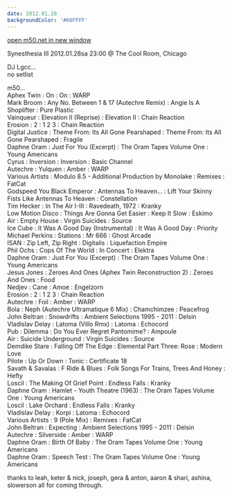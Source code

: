 ```yaml
---
date: 2012.01.28
backgroundColor: '#66FFFF'
---
```


[open m50.net in new window  
](http://m50.net/)  

Synesthesia III 2012.01.28sa 23:00 @ The Cool Room, Chicago  

DJ Lgcc...  
no setlist  

m50...  
Aphex Twin : On : On : WARP  
Mark Broom : Any No. Between 1 & 17 (Autechre Remix) : Angie Is A Shoplifter : Pure Plastic  
Vainqueur : Elevation II (Reprise) : Elevation II : Chain Reaction  
Erosion : 2 : 1 2 3 : Chain Reaction  
Digital Justice : Theme From: Its All Gone Pearshaped : Theme From: Its All Gone Pearshaped : Fragile  
Daphne Oram : Just For You (Excerpt) : The Oram Tapes Volume One : Young Americans  
Cyrus : Inversion : Inversion : Basic Channel  
Autechre : Yulquen : Amber : WARP  
Various Artists : Modulo 8.5 - Additional Production by Monolake : Remixes : FatCat  
Godspeed You Black Emperor : Antennas To Heaven... : Lift Your Skinny Fists Like Antennas To Heaven : Constellation  
Tim Hecker : In The Air I-III : Ravedeath, 1972 : Kranky  
Low Motion Disco : Things Are Gonna Get Easier : Keep It Slow : Eskimo  
Air : Empty House : Virgin Suicides : Source  
Ice Cube : It Was A Good Day (Instrumental) : It Was A Good Day : Priority  
Michael Perkins : Stations : Mr 666 : Ghost Arcade  
ISAN : Zip Left, Zip Right : Digitalis : Liquefaction Empire  
Phil Ochs : Cops Of The World : In Concert : Elektra  
Daphne Oram : Just For You (Excerpt) : The Oram Tapes Volume One : Young Americans  
Jesus Jones : Zeroes And Ones (Aphex Twin Reconstruction 2) : Zeroes And Ones : Food  
Nedjev : Cane : Amoe : Engelzorn  
Erosion : 2 : 1 2 3 : Chain Reaction  
Autechre : Foil : Amber : WARP  
Bola : Neph (Autechre Ultramatique 6 Mix) : Chamchimzee : Peacefrog  
John Beltran : Snowdrifts : Ambient Selections 1995 - 2011 : Delsin  
Vladislav Delay : Latoma (Villo Rmx) : Latoma : Echocord  
Pub : Dilemma : Do You Ever Regret Pantomime? : Ampoule  
Air : Suicide Underground : Virgin Suicides : Source  
Demdike Stare : Falling Off The Edge : Elemental Part Three: Rose : Modern Love  
Pilote : Up Or Down : Tonic : Certificate 18  
Savath & Savalas : F Ride & Blues : Folk Songs For Trains, Trees And Honey : Hefty  
Loscil : The Making Of Grief Point : Endless Falls : Kranky  
Daphne Oram : Hamlet - Youth Theatre (1963) : The Oram Tapes Volume One : Young Americans  
Loscil : Lake Orchard : Endless Falls : Kranky  
Vladislav Delay : Korpi : Latoma : Echocord  
Various Artists : 9 (Pole Mix) : Remixes : FatCat  
John Beltran : Expecting : Ambient Selections 1995 - 2011 : Delsin  
Autechre : Silverside : Amber : WARP  
Daphne Oram : Birth Of Baby : The Oram Tapes Volume One : Young Americans  
Daphne Oram : Speech Test : The Oram Tapes Volume One : Young Americans  

thanks to leah, keter & nick, joseph, gera & anton, aaron & shari, ashina, slowerson all for coming through.